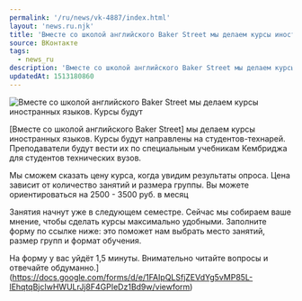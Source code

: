 ```yaml
---
permalink: '/ru/news/vk-4887/index.html'
layout: 'news.ru.njk'
title: 'Вместе со школой английского Baker Street мы делаем курсы иностранных языков.'
source: ВКонтакте
tags:
  - news_ru
description: 'Вместе со школой английского Baker Street мы делаем курсы иностранных языков.'
updatedAt: 1513180860
---
```

![Вместе со школой английского Baker Street мы делаем курсы иностранных языков. Курсы будут](https://sun9-49.userapi.com/c841622/v841622192/407c2/whNToeIs20Y.jpg)

[Вместе со школой английского Baker Street] мы делаем курсы иностранных языков. Курсы будут направлены на студентов-технарей. Преподаватели будут вести их по специальным учебникам Кембриджа для студентов технических вузов.

Мы сможем сказать цену курса, когда увидим результаты опроса. Цена зависит от количество занятий и размера группы. Вы можете ориентироваться на 2500 - 3500 руб. в месяц

Занятия начнут уже в следующем семестре. Сейчас мы собираем ваше мнение, чтобы сделать курсы максимально удобными. Заполните форму по ссылке ниже: это поможет нам выбрать место занятий, размер групп и формат обучения.

На форму у вас уйдёт 1,5 минуты. Внимательно читайте вопросы и отвечайте обдуманно.](https://docs.google.com/forms/d/e/1FAIpQLSfjZEVdYg5vMP85L-lEhqtqBjcIwHWULrJj8F4GPIeDz1Bd9w/viewform)
